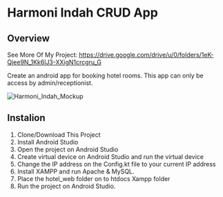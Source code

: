 # Harmoni Indah CRUD App

## Overview
See More Of My Project: https://drive.google.com/drive/u/0/folders/1eK-Qjee9N_1Kk6lJ3-XXigN1crcgru_G

Create an android app for booking hotel rooms. This app can only be access by admin/receptionist.

![Harmoni_Indah_Mockup](https://github.com/Alvin-Saputra/Harmoni-Indah-CRUD-App/assets/145079710/754fbe40-05ec-4a2b-8b91-8676e9313969)

## Instalion
1. Clone/Download This Project
2. Install Android Studio
3. Open the project on Android Studio
4. Create virtual device on Android Studio and run the virtual device
5. Change the IP address on the Config.kt file to your current IP address
6. Install XAMPP and run Apache & MySQL.
7. Place the hotel_web folder on to htdocs Xampp folder
8. Run the project on Android Studio.
